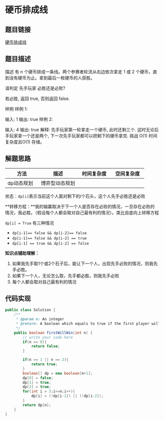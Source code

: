 
#  硬币排成线

## 题目链接

[硬币排成线](https://www.lintcode.com/problem/394/)

## 题目描述
描述
有 n 个硬币排成一条线。两个参赛者轮流从右边依次拿走 1 或 2 个硬币，直到没有硬币为止。拿到最后一枚硬币的人获胜。

请判定 先手玩家 必胜还是必败?

若必胜, 返回 true, 否则返回 false.

样例
样例 1:

输入: 1
输出: true
样例 2:

输入: 4
输出: true
解释: 
先手玩家第一轮拿走一个硬币, 此时还剩三个.
这时无论后手玩家拿一个还是两个, 下一次先手玩家都可以把剩下的硬币拿完.
挑战
O(1) 时间复杂度且O(1) 存储。
## 解题思路
| <div style="width:70pt">方法</div>  |描述 |<div style="width:70pt">时间复杂度</div> |<div style="width:70pt">空间复杂度</div>|
|---|---|---|---|
|  dp动态规划 | 博弈型动态规划  | ||

状态：`dp[i]`表示当前这个人面对剩下的i个石头，这个人先手必胜还是必败

**转移方程：**我的输赢取决于下一个人是否存在必败的情况，一旦存在必败的情况，我必胜。（假设每个人都会取对自己最有利的情况）。类比自底向上转移方程

`dp[i] = True` 有三种情况

- `dp[i-1]== false && dp[i-2]== false`
- `dp[i-1]== false && dp[i-2] == true`
- `dp[i-1] == true && dp[i-2] == false`

**知识点辅助理解：**

1. 如果我先手取1个或2个石子后，能让下一个人，出现先手必败的情况，则我先手必胜。
2. 如果下一个人，无论怎么取，先手都必胜，则我先手必败
3. 每个人都会取对自己最有利的情况

## 代码实现

```java
public class Solution {
    /**
     * @param n: An integer
     * @return: A boolean which equals to true if the first player will win
     */
    public boolean firstWillWin(int n) {
        // write your code here
        if(n == 0){
            return false;
        }

        if(n == 1 || n == 2){
            return true;
        }
        boolean[] dp = new boolean[n+1];
        dp[0] = false;
        dp[1] = true;
        dp[2] = true;
        for(int i = 3;i<=n;i++){
            dp[i] = (!dp[i-1]) || (!dp[i-2]);
        }
        return dp[n];
    }
}

```